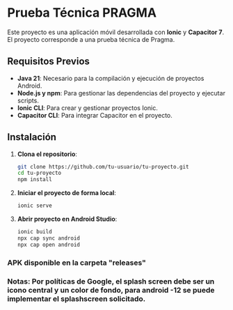 # Prueba Técnica PRAGMA

Este proyecto es una aplicación móvil desarrollada con **Ionic** y **Capacitor 7**. El proyecto corresponde a una prueba técnica de Pragma.

## Requisitos Previos

- **Java 21**: Necesario para la compilación y ejecución de proyectos Android.
- **Node.js y npm**: Para gestionar las dependencias del proyecto y ejecutar scripts.
- **Ionic CLI**: Para crear y gestionar proyectos Ionic.
- **Capacitor CLI**: Para integrar Capacitor en el proyecto.

## Instalación

1. **Clona el repositorio**:
   ```bash
   git clone https://github.com/tu-usuario/tu-proyecto.git
   cd tu-proyecto
   npm install
   ```
2. **Iniciar el proyecto de forma local**:
   ```bash
   ionic serve
   ```
3. **Abrir proyecto en Android Studio**:
   ```bash
   ionic build
   npx cap sync android
   npx cap open android
   ```

### APK disponible en la carpeta "releases"

### Notas: Por políticas de Google, el splash screen debe ser un icono central y un color de fondo, para android -12 se puede implementar el splashscreen solicitado.